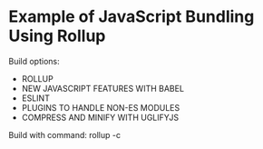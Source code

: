 # Example of JavaScript Bundling Using Rollup

Build options:
* ROLLUP
* NEW JAVASCRIPT FEATURES WITH BABEL
* ESLINT
* PLUGINS TO HANDLE NON-ES MODULES
* COMPRESS AND MINIFY WITH UGLIFYJS

Build with command:
rollup -c
